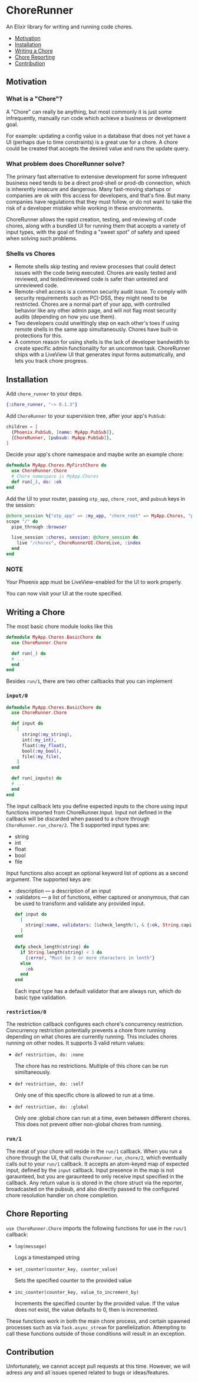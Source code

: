 # ChoreRunner
An Elixir library for writing and running code chores.

- [Motivation](#motivation)
- [Installation](#installation)
- [Writing a Chore](#writing-a-chore)
- [Chore Reporting](#chore-reporting)
- [Contribution](#contribution)
## Motivation
### What is a "Chore"?
A "Chore" can really be anything, but most commonly it is just some infrequently, manually run code which achieve a business or development goal.

For example: updating a config value in a database that does not yet have a UI (perhaps due to time constraints) is a great use for a chore. A chore could be created that accepts the desired value and runs the update query.

### What problem does ChoreRunner solve?
The primary fast alternative to extensive development for some infrequent business need tends to be a direct prod-shell or prod-db connection, which is inherently insecure and dangerous.
Many fast-moving startups or companies are ok with this access for developers, and that's fine. But many companies have regulations that they must follow, or do not want to take the risk of a developer mistake while working in these environments.

ChoreRunner allows the rapid creation, testing, and reviewing of code chores, along with a bundled UI for running them that accepts a variety of input types,
with the goal of finding a "sweet spot" of safety and speed when solving such problems.

### Shells vs Chores
- Remote shells skip testing and review processes that could detect issues with the code being executed. Chores are easily tested and reviewed, and tested/reviewed code is safer than untested and unreviewed code.
- Remote-shell access is a common security audit issue. To comply with security requirements such as PCI-DSS, they might need to be restricted. Chores are a normal part of your app, with controlled behavior like any other admin page, and will not flag most security audits (depending on how you use them).
- Two developers could unwittingly step on each other's toes if using remote shells in the same app simultaneously. Chores have built-in protections for this.
- A common reason for using shells is the lack of developer bandwidth to create specific admin functionality for an uncommon task. ChoreRunner ships with a LiveView UI that generates input forms automatically, and lets you track chore progress.
## Installation
Add `chore_runner` to your deps.
```elixir
{:chore_runner, "~> 0.1.3"}
```
Add `ChoreRunner` to your supervision tree, after your app's `PubSub`:
```elixir
children = [
  {Phoenix.PubSub, [name: MyApp.PubSub]},
  {ChoreRunner, [pubsub: MyApp.PubSub]},
]
```
Decide your app's chore namespace and maybe write an example chore:
```elixir
defmodule MyApp.Chores.MyFirstChore do
  use ChoreRunner.Chore
  # Chore namespace is MyApp.Chores
  def run(_), do: :ok
end
```
Add the UI to your router, passing `otp_app`, `chore_root`, and `pubsub` keys in the session:
```elixir
@chore_session %{"otp_app" => :my_app, "chore_root" => MyApp.Chores, "pubsub" => MyApp.PubSub}
scope "/" do
  pipe_through :browser

  live_session :chores, session: @chore_session do
    live "/chores", ChoreRunnerUI.ChoreLive, :index
  end
end
```
### NOTE
Your Phoenix app must be LiveView-enabled for the UI to work properly.

You can now visit your UI at the route specified.

## Writing a Chore
The most basic chore module looks like this
```elixir
defmodule MyApp.Chores.BasicChore do
  use ChoreRunner.Chore

  def run(_) do
  # ...
  end
end
```

Besides `run/1`, there are two other callbacks that you can implement

### `input/0`

```elixir
defmodule MyApp.Chores.BasicChore do
  use ChoreRunner.Chore

  def input do
    [
      string(:my_string),
      int(:my_int),
      float(:my_float),
      bool(:my_bool),
      file(:my_file),
    ]
  end

  def run(_inputs) do
  # ...
  end
end
```

The input callback lets you define expected inputs to the chore using input functions imported from ChoreRunner.Input. Input not defined in the callback will be discarded when passed to a chore through `ChoreRunner.run_chore/2`. The 5 supported input types are:
- string
- int
- float
- bool
- file

Input functions also accept an optional keyword list of options as a second argument. The supported keys are:
- :description — a description of an input
- :validators — a list of functions, either captured or anonymous, that can be used to transform and validate any provided input.
  ```elixir
  def input do
    [
      string(:name, validators: [&check_length/1, & {:ok, String.capitalize(&1)}]),
    ]
  end

  defp check_length(string) do
    if String.length(string) < 3 do
      {:error, "Must be 3 or more characters in lenth"}
    else
      :ok
    end
  end
  ```
  Each input type has a default validator that are always run, which do basic type validation.
### `restriction/0`
The restriction callback configures each chore's concurrency restriction. Concurrency restriction potentially prevents a chore from running depending on what chores are currently running. This includes chores running on other nodes. It supports 3 valid return values:
- `def restriction, do: :none`

  The chore has no restrictions. Multiple of this chore can be run similtaneously.
- `def restriction, do: :self`

  Only one of this specific chore is allowed to run at a time.
- `def restriction, do: :global`

  Only one :global chore can run at a time, even between different chores. This does not prevent other non-global chores from running.

### `run/1`
The meat of your chore will reside in the `run/1` callback. When you run a chore through the UI, that calls `ChoreRunner.run_chore/2`, which eventually calls out to your `run/1` callback. It accepts an atom-keyed map of expected input, defined by the `input` callback. Input presence in the map is not garaunteed, but you are garaunteed to only receive input specified in the callback. Any return value is is stored in the chore struct via the reporter, broadcasted on the pubsub, and also directly passed to the configured chore resolution handler on chore completion.

## Chore Reporting
`use ChoreRunner.Chore` imports the following functions for use in the `run/1` callback:
- `log(message)`

  Logs a timestamped string
- `set_counter(counter_key, counter_value)`

  Sets the specified counter to the provided value
- `inc_counter(counter_key, value_to_increment_by)`

  Increments the specified counter by the provided value. If the value does not exist, the value defaults to 0, then is incremented.

These functions work in both the main chore process, and certain spawned processes such as via `Task.async_stream` for parellelization. Attempting to call these functions outside of those conditions will result in an exception.

## Contribution

Unfortunately, we cannot accept pull requests at this time. However, we will adress any and all issues opened related to bugs or ideas/features.